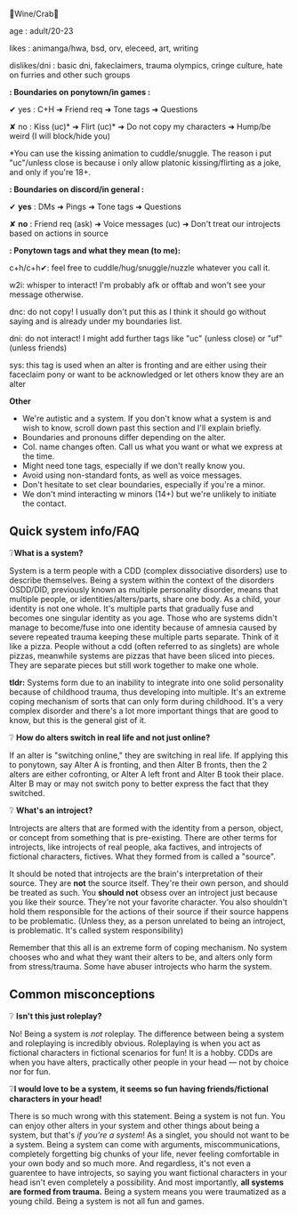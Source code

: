 🍷Wine/Crab🦀

age : adult/20-23

likes : animanga/hwa, bsd, orv, eleceed, art, writing

dislikes/dni : basic dni, fakeclaimers, trauma olympics, cringe culture, hate on furries and other such groups

**: Boundaries on ponytown/in games :**

✔ yes : C+H ➜ Friend req ➜ Tone tags ➜ Questions

✘ no : Kiss (uc)* ➜ Flirt (uc)* ➜ Do not copy my characters ➜ Hump/be weird (I will block/hide you)

*You can use the kissing animation to cuddle/snuggle. The reason i put "uc"/unless close is because i only allow platonic kissing/flirting as a joke, and only if you're 18+.

**__: Boundaries on discord/in general :__**

✔ **yes** : DMs ➜ Pings ➜ Tone tags ➜ Questions

✘ **no** : Friend req (ask) ➜ Voice messages (uc) ➜ Don't treat our introjects based on actions in source

**__: Ponytown tags and what they mean (to me):__**

c+h/c+h✔: feel free to cuddle/hug/snuggle/nuzzle whatever you call it.

w2i: whisper to interact! I'm probably afk or offtab and won't see your message otherwise.

dnc: do not copy! I usually don't put this as I think it should go without saying and is already under my boundaries list.

dni: do not interact! I might add further tags like "uc" (unless close) or "uf"(unless friends)

sys: this tag is used when an alter is fronting and are either using their faceclaim pony or want to be acknowledged or let others know they are an alter

**Other**

- We're autistic and a system. If you don't know what a system is and wish to know, scroll down past this section and I'll explain briefly.
- Boundaries and pronouns differ depending on the alter.
- Col. name changes often. Call us what you want or what we express at the time.
- Might need tone tags, especially if we don't really know you.
- Avoid using non-standard fonts, as well as voice messages.
- Don't hesitate to set clear boundaries, especially if you're a minor.
- We don't mind interacting w minors (14+) but we're unlikely to initiate the contact.

## Quick system info/FAQ

❔**What is a system?**

System is a term people with a CDD (complex dissociative disorders) use to describe themselves. Being a system within the context of the disorders OSDD/DID, previously known as multiple personality disorder, means that multiple people, or identities/alters/parts, share one body. As a child, your identity is not one whole. It's multiple parts that gradually fuse and becomes one singular identity as you age. Those who are systems didn't manage to become/fuse into one identity because of amnesia caused by severe repeated trauma keeping these multiple parts separate. Think of it like a pizza. People without a cdd (often referred to as singlets) are whole pizzas, meanwhile systems are pizzas that have been sliced into pieces. They are separate pieces but still work together to make one whole. 

**tldr:** Systems form due to an inability to integrate into one solid personality because of childhood trauma, thus developing into multiple. It's an extreme coping mechanism of sorts that can only form during childhood. 
It's a very complex disorder and there's a lot more important things that are good to know, but this is the general gist of it.

❔ **How do alters switch in real life and not just online?**

If an alter is "switching online," they are switching in real life. If applying this to ponytown, say Alter A is fronting, and then Alter B fronts, then the 2 alters are either cofronting, or Alter A left front and Alter B took their place. Alter B may or may not switch pony to better express the fact that they switched.

❔ **What's an introject?**

Introjects are alters that are formed with the identity from a person, object, or concept from something that is pre-existing. There are other terms for introjects, like introjects of real people, aka factives, and introjects of fictional characters, fictives. 
What they formed from is called a "source".

It should be noted that introjects are the brain's interpretation of their source. They are **not** the source itself. They're their own person, and should be treated as such. You **should not** obsess over an introject just because you like their source. They're not your favorite character. You also shouldn't hold them responsible for the actions of their source if their source happens to be problematic. (Unless they, as a person unrelated to being an introject, is problematic. It's called system responsibility)

Remember that this all is an extreme form of coping mechanism. No system chooses who and what they want their alters to be, and alters only form from stress/trauma. Some have abuser introjects who harm the system.

## **Common misconceptions**

❔ **Isn't this just roleplay?**

No! Being a system is *not* roleplay. The difference between being a system and roleplaying is incredibly obvious. Roleplaying is when you act as fictional characters in fictional scenarios for fun! It is a hobby. CDDs are when you have alters, practically other people in your head — not by choice nor for fun. 

❔**I would love to be a system, it seems so fun having friends/fictional characters in your head!**

There is so much wrong with this statement. Being a system is not fun. You can enjoy other alters in your system and other things about being a system, but that's *if you're a system*! As a singlet, you should not want to be a system. Being a system can come with arguments, miscommunications, completely forgetting big chunks of your life, never feeling comfortable in your own body and so much more. And regardless, it's not even a guarentee to have introjects, so saying you want fictional characters in your head isn't even completely a possibility. And most importantly, __all systems are formed from trauma.__ Being a system means you were traumatized as a young child. Being a system is not all fun and games.
<!---
ReadBeforeTouch/ReadBeforeTouch is a ✨ special ✨ repository because its `README.md` (this file) appears on your GitHub profile.
You can click the Preview link to take a look at your changes.
--->
